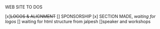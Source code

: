 WEB SITE TO DOS

[x]~~LOGOS & ALIGNMENT~~
[] SPONSORSHIP
  [x] SECTION MADE, _waiting for logos_
  [] waiting for html structure from jalpesh
[]speaker and workshops  
